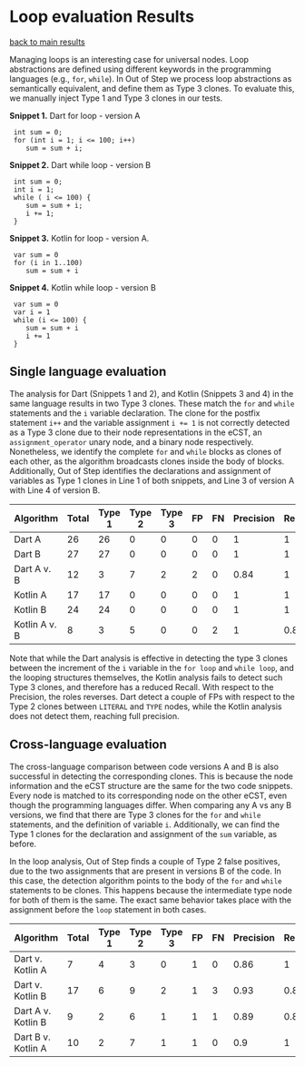# Loop evaluation Results

[back to main results](./index.md)

Managing loops is an interesting case for universal nodes. Loop abstractions are defined using different keywords in the programming languages (e.g., `for`, `while`). In Out of Step we process loop abstractions as semantically equivalent, and define them as Type 3 clones. To evaluate this, we manually inject Type 1 and Type 3 clones in our tests.

**Snippet 1.** Dart for loop - version A
``` 
 int sum = 0;
 for (int i = 1; i <= 100; i++) 
    sum = sum + i;
```

**Snippet 2.** Dart while loop - version B
```
 int sum = 0;
 int i = 1;
 while ( i <= 100) {
    sum = sum + i;
    i += 1;
 }
```

**Snippet 3.** Kotlin for loop - version A.
```
 var sum = 0
 for (i in 1..100) 
    sum = sum + i
```

**Snippet 4.** Kotlin while loop - version B
```
 var sum = 0
 var i = 1
 while (i <= 100) {
    sum = sum + i
    i += 1
 }
```

## Single language evaluation

The analysis for Dart (Snippets 1 and 2), and Kotlin (Snippets 3 and 4) in the same language results in two Type 3 clones. These match the `for` and `while` statements and the `i` variable declaration. The clone for the postfix statement `i++` and the variable assignment `i += 1` is not correctly detected as a Type 3 clone due to their node representations in the eCST, an `assignment_operator` unary node, and a binary node respectively. Nonetheless, we identify the complete `for` and `while` blocks as clones of each other, as the algorithm broadcasts clones inside the body of blocks. Additionally, Out of Step identifies the declarations and assignment of variables as Type 1 clones in Line 1 of both snippets, and Line 3 of version A with Line 4 of version B.

**Algorithm** | **Total** | **Type 1** | **Type 2** | **Type 3** | **FP** | **FN** | **Precision** | **Recall**|
---- | ---- | ---- | ---- | ---- | ---- | ---- | ---- | ----
Dart A | 26 | 26 | 0 | 0 | 0 | 0 | 1 | 1 |
Dart B | 27 | 27 | 0 | 0 | 0 | 0 | 1 | 1 |
Dart A v. B| 12 | 3 | 7 | 2 | 2 | 0 | 0.84 | 1 |
Kotlin A | 17 | 17 | 0 | 0 | 0 | 0 | 1 | 1 |
Kotlin B | 24 | 24 | 0 | 0 | 0 | 0 | 1 | 1 |
Kotlin A v. B| 8 | 3 | 5 | 0 | 0 | 2 | 1 | 0.8 |

Note that while the Dart analysis is effective in detecting the type 3 clones between the increment of the `i` variable in the `for loop` and `while loop`, and the looping structures themselves, the Kotlin analysis fails to detect such Type 3 clones, and therefore has a reduced Recall. With respect to the Precision, the roles reverses. Dart detect a couple of FPs with respect to the Type 2 clones between `LITERAL` and `TYPE` nodes, while the Kotlin analysis does not detect them, reaching full precision.

## Cross-language evaluation

The cross-language comparison between code versions A and B is also successful in detecting the corresponding clones. This is because the node information and the eCST structure are the same for the two code snippets. Every node is matched to its corresponding node on the other eCST, even though the programming languages differ. When comparing any A vs any B versions, we find that there are Type 3 clones for the `for` and `while` statements, and the definition of variable `i`. Additionally, we can find the Type 1 clones for the declaration and assignment of the `sum` variable, as before.

In the loop analysis, Out of Step finds a couple of Type 2 false positives, due to the two assignments that are present in versions B of the code. In this case, the detection algorithm points to the body of the `for` and `while` statements to be clones. This happens because the intermediate type node for both of them is the same. The exact same behavior takes place with the assignment before the `loop` statement in both cases.

**Algorithm** | **Total** | **Type 1** | **Type 2** | **Type 3** | **FP** | **FN** | **Precision** | **Recall**|
---- | ---- | ---- | ---- | ---- | ---- | ---- | ---- | ----
Dart v. Kotlin A| 7 | 4 | 3 | 0 | 1 | 0 | 0.86 | 1 |
Dart v. Kotlin B| 17 | 6 | 9 | 2 | 1 | 3 | 0.93 | 0.82 |
Dart A v. Kotlin B| 9 | 2 | 6 | 1 | 1 | 1 | 0.89 | 0.89 |
Dart B v. Kotlin A| 10 | 2 | 7 | 1 | 1 | 0 | 0.9 | 1 |
